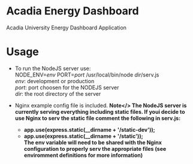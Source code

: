 Acadia Energy Dashboard
=======================

Acadia University Energy Dashboard Application

Usage
=====
  - To run the NodeJS server use:<br/> 
      NODE_ENV=<i>env</i> PORT=<i>port</i> /usr/local/bin/node <i>dir</i>/serv.js <br/>
      <i>env</i>: development or production <br/>
      <i>port</i>: port choosen for the NODEJS server <br/>
      <i>dir</i>: the root directory of the server <br/>

  - Nginx example config file is included. 
    <b>Note</> The NodeJS server is currently serving everything including static files. If youi decide to use Nginx to       serv the static file comment the following in serv.js: <br/>
      - app.use(express.static(__dirname + '/static-dev')); <br/>
      - app.use(express.static(__dirname + '/static'));<br/>
    The env variable will need to be shared with the Nginx configuration to properly serv the appropriate files (see          enviromment definitions for more information) 
